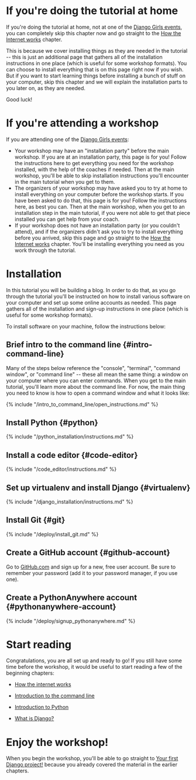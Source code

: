 # If you're doing the tutorial at home

If you're doing the tutorial at home, not at one of the 
[Django Girls events](https://djangogirls.org/events/), you can completely skip 
this chapter now and go straight to the 
[How the Internet works](../how_the_internet_works/README.md) chapter.

This is because we cover installing things as they are needed in the tutorial
 -- this is just an additional page that gathers all of the installation 
 instructions in one place (which is useful for some workshop formats). 
 You can choose to install everything that is on this page right now if you wish. 
 But if you want to start learning things before installing a bunch of stuff on 
 your computer, skip this chapter and we will explain the installation parts to
 you later on, as they are needed.

Good luck!

# If you're attending a workshop

If you are attending one of the [Django Girls events](https://djangogirls.org/events/):
- Your workshop may have an "installation party" before the main workshop. 
  If you are at an installation party, this page is for you! 
  Follow the instructions here to get everything you need for the workshop 
  installed, with the help of the coaches if needed. 
  Then at the main workshop, you'll be able to skip installation instructions 
  you'll encounter in the main tutorial when you get to them.
- The organizers of your workshop may have asked you to try at home to install 
  everything on your computer before the workshop starts. If you have been asked 
  to do that, this page is for you! Follow the instructions here, as best you can. 
  Then at the main workshop, when you get to an installation step in the main 
  tutorial, if you were not able to get that piece installed you can get help 
  from your coach.
- If your workshop does not have an installation party 
  (or you couldn't attend), and if the organizers didn't ask you to try to 
  install everything before you arrived, skip this page and go straight to the 
  [How the Internet works](../how_the_internet_works/README.md) chapter. 
  You'll be installing everything you need as you work through the tutorial.

# Installation
In this tutorial you will be building a blog. In order to do that, as you go 
through the tutorial you'll be instructed on how to install various software 
on your computer and set up some online accounts as needed. 
This page gathers all of the installation and sign-up instructions in one place 
(which is useful for some workshop formats).

To install software on your machine, follow the instructions below:

## Brief intro to the command line {#intro-command-line}
Many of the steps below reference the "console", "terminal", "command window", 
or "command line" -- these all mean the same thing: a window on your computer 
where you can enter commands. When you get to the main tutorial, you'll learn 
more about the command line. 
For now, the main thing you need to know is how to open a command window and 
what it looks like:

{% include "/intro_to_command_line/open_instructions.md" %}

## Install Python {#python}
{% include "/python_installation/instructions.md" %}

## Install a code editor {#code-editor}
{% include "/code_editor/instructions.md" %}

## Set up virtualenv and install Django {#virtualenv}
{% include "/django_installation/instructions.md" %}

## Install Git {#git}
{% include "/deploy/install_git.md" %}

## Create a GitHub account {#github-account}
Go to [GitHub.com](https://www.github.com) and sign up for a new, free user account. 
Be sure to remember your password (add it to your password manager, if you use one).

## Create a PythonAnywhere account {#pythonanywhere-account}
{% include "/deploy/signup_pythonanywhere.md" %}

# Start reading

Congratulations, you are all set up and ready to go! If you still have some 
time before the workshop, it would be useful to start reading a few of the 
beginning chapters:

* [How the internet works](../how_the_internet_works/README.md)

* [Introduction to the command line](../intro_to_command_line/README.md)

* [Introduction to Python](../python_introduction/README.md)

* [What is Django?](../django/README.md)


# Enjoy the workshop!

When you begin the workshop, you'll be able to go straight to 
[Your first Django project!](../django_start_project/README.md) because you 
already covered the material in the earlier chapters.